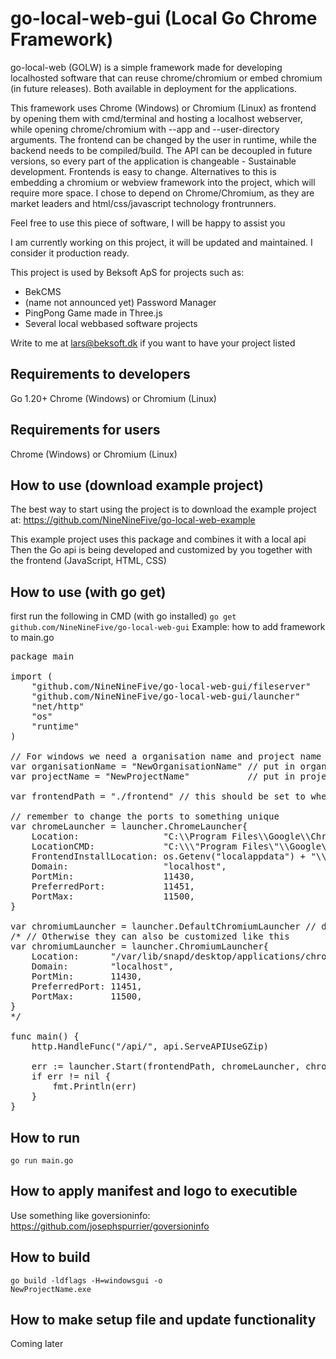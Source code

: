 # go-local-web-gui (Local Go Chrome Framework)

go-local-web (GOLW) is a simple framework made for developing localhosted software that can reuse chrome/chromium or embed chromium (in future releases). Both available in deployment for the applications.

This framework uses Chrome (Windows) or Chromium (Linux) as frontend by opening them with cmd/terminal and hosting a localhost webserver, while opening chrome/chromium with --app and --user-directory arguments. The frontend can be changed by the user in runtime, while the backend needs to be compiled/build. The API can be decoupled in future versions, so every part of the application is changeable - Sustainable development. Frontends is easy to change. Alternatives to this is embedding a chromium or webview framework into the project, which will require more space. I chose to depend on Chrome/Chromium, as they are market leaders and html/css/javascript technology frontrunners.

Feel free to use this piece of software, I will be happy to assist you

I am currently working on this project, it will be updated and maintained. I consider it production ready.

This project is used by Beksoft ApS for projects such as:
* BekCMS
* (name not announced yet) Password Manager
* PingPong Game made in Three.js
* Several local webbased software projects

Write to me at lars@beksoft.dk if you want to have your project listed

## Requirements to developers
Go 1.20+
Chrome (Windows) or Chromium (Linux)

## Requirements for users
Chrome (Windows) or Chromium (Linux)

## How to use (download example project)
The best way to start using the project is to download the example project at:
https://github.com/NineNineFive/go-local-web-example

This example project uses this package and combines it with a local api
Then the Go api is being developed and customized by you together with the frontend (JavaScript, HTML, CSS)

## How to use (with go get)
first run the following in CMD (with go installed)
<code>go get github.com/NineNineFive/go-local-web-gui</code>
Example: how to add framework to main.go
<pre>
package main

import (
	"github.com/NineNineFive/go-local-web-gui/fileserver"
	"github.com/NineNineFive/go-local-web-gui/launcher"
	"net/http"
	"os"
	"runtime"
)

// For windows we need a organisation name and project name
var organisationName = "NewOrganisationName" // put in organisation name
var projectName = "NewProjectName"           // put in project name

var frontendPath = "./frontend" // this should be set to where frontend files is (frontend folder: html, css, javascript...)

// remember to change the ports to something unique
var chromeLauncher = launcher.ChromeLauncher{
	Location:                "C:\\Program Files\\Google\\Chrome\\Application\\chrome.exe",
	LocationCMD:             "C:\\\"Program Files\"\\Google\\Chrome\\Application\\chrome.exe",
	FrontendInstallLocation: os.Getenv("localappdata") + "\\Google\\Chrome\\InstalledApps\\" + organisationName + "\\" + projectName,
	Domain:                  "localhost",
	PortMin:                 11430,
	PreferredPort:           11451,
	PortMax:                 11500,
}

var chromiumLauncher = launcher.DefaultChromiumLauncher // default chrome or chromium launcher settings can be used like this
/* // Otherwise they can also be customized like this
var chromiumLauncher = launcher.ChromiumLauncher{
	Location:      "/var/lib/snapd/desktop/applications/chromium_chromium.desktop", // TODO: check if better location or can be customised
	Domain:        "localhost",
	PortMin:       11430,
	PreferredPort: 11451,
	PortMax:       11500,
}
*/

func main() {
	http.HandleFunc("/api/", api.ServeAPIUseGZip)

	err := launcher.Start(frontendPath, chromeLauncher, chromiumLauncher) // serves "/" as fileserver.ServeFileServer. If you want to manage "/", then use launcher.StartCustom() instead
	if err != nil {
		fmt.Println(err)
	}
}
</pre>

## How to run
<code>go run main.go</code>

## How to apply manifest and logo to executible
Use something like goversioninfo: https://github.com/josephspurrier/goversioninfo

## How to build
<code>go build -ldflags -H=windowsgui -o NewProjectName.exe</code>

## How to make setup file and update functionality
Coming later